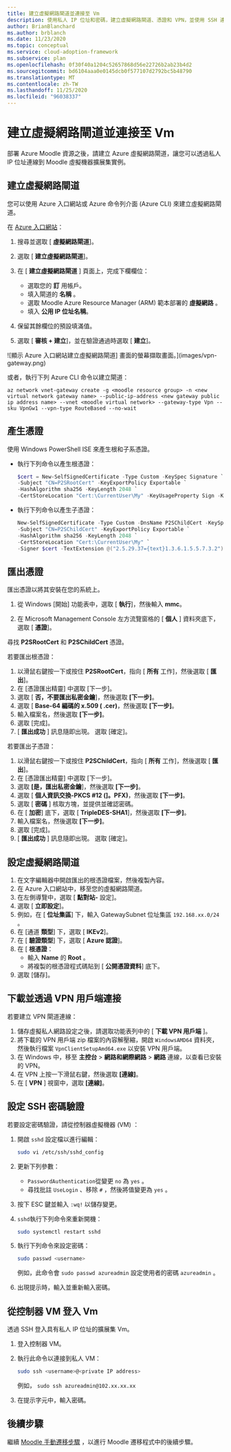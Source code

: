 ```yaml
---
title: 建立虛擬網路閘道並連接至 Vm
description: 使用私人 IP 位址和密碼，建立虛擬網路閘道、憑證和 VPN，並使用 SSH 連線至虛擬機器擴展集實例。
author: BrianBlanchard
ms.author: brblanch
ms.date: 11/23/2020
ms.topic: conceptual
ms.service: cloud-adoption-framework
ms.subservice: plan
ms.openlocfilehash: 0f30f40a1204c52657868d56e22726b2ab23b4d2
ms.sourcegitcommit: bd6104aaa0e0145dcb0f577107d2792bc5b48790
ms.translationtype: MT
ms.contentlocale: zh-TW
ms.lasthandoff: 11/25/2020
ms.locfileid: "96038337"
---
```

# <a name="create-a-virtual-network-gateway-and-connect-to-vms"></a>建立虛擬網路閘道並連接至 Vm

部署 Azure Moodle 資源之後，請建立 Azure 虛擬網路閘道，讓您可以透過私人 IP 位址連線到 Moodle 虛擬機器擴展集實例。

## <a name="create-a-virtual-network-gateway"></a>建立虛擬網路閘道

您可以使用 Azure 入口網站或 Azure 命令列介面 (Azure CLI) 來建立虛擬網路閘道。

在 [Azure 入口網站](https://portal.azure.com)：

1. 搜尋並選取 [ **虛擬網路閘道**]。
   
1. 選取 [ **建立虛擬網路閘道**]。
   
1. 在 [ **建立虛擬網路閘道** ] 頁面上，完成下欄欄位：
   - 選取您的 **訂** 用帳戶。
   - 填入閘道的 **名稱** 。
   - 選取 Moodle Azure Resource Manager (ARM) 範本部署的 **虛擬網路** 。
   - 填入 **公用 IP 位址名稱**。
   
1. 保留其餘欄位的預設填滿值。
   
1. 選取 [ **審核 + 建立**]，並在驗證通過時選取 [ **建立**]。

![顯示 Azure 入口網站建立虛擬網路閘道] 畫面的螢幕擷取畫面。](images/vpn-gateway.png)

或者，執行下列 Azure CLI 命令以建立閘道：

```azurecli
az network vnet-gateway create -g <moodle resource group> -n <new virtual network gateway name> --public-ip-address <new gateway public ip address name> --vnet <moodle virtual network> --gateway-type Vpn --sku VpnGw1 --vpn-type RouteBased --no-wait
```

## <a name="generate-certificates"></a>產生憑證

使用 Windows PowerShell ISE 來產生根和子系憑證。

- 執行下列命令以產生根憑證：

  ```powershell
  $cert = New-SelfSignedCertificate -Type Custom -KeySpec Signature `
  -Subject "CN=P2SRootCert" -KeyExportPolicy Exportable `
  -HashAlgorithm sha256 -KeyLength 2048 `
  -CertStoreLocation "Cert:\CurrentUser\My" -KeyUsageProperty Sign -KeyUsage CertSign
  ```

- 執行下列命令以產生子憑證：

  ```powershell
  New-SelfSignedCertificate -Type Custom -DnsName P2SChildCert -KeySpec Signature `
  -Subject "CN=P2SChildCert" -KeyExportPolicy Exportable `
  -HashAlgorithm sha256 -KeyLength 2048 `
  -CertStoreLocation "Cert:\CurrentUser\My" `
  -Signer $cert -TextExtension @("2.5.29.37={text}1.3.6.1.5.5.7.3.2")
  ```

## <a name="export-the-certificates"></a>匯出憑證

匯出憑證以將其安裝在您的系統上。

1. 從 Windows [開始] 功能表中，選取 [ **執行**]，然後輸入 **mmc**。
   
1. 在 Microsoft Management Console 左方流覽窗格的 [ **個人** ] 資料夾底下，選取 [ **憑證**]。
   
尋找 **P2SRootCert** 和 **P2SChildCert** 憑證。

若要匯出根憑證：

1. 以滑鼠右鍵按一下或按住 **P2SRootCert**，指向 [ **所有** 工作]，然後選取 [ **匯出**]。
1. 在 [憑證匯出精靈] 中選取 [下一步]。
1. 選取 [ **否，不要匯出私密金鑰**]，然後選取 **[下一步]**。
1. 選取 [ **Base-64 編碼的 x.509 ( .cer)**，然後選取 **[下一步]**。
1. 輸入檔案名，然後選取 **[下一步]**。
1. 選取 [完成]。
1. [ **匯出成功** ] 訊息隨即出現。 選取 [確定]。

若要匯出子憑證：

1. 以滑鼠右鍵按一下或按住 **P2SChildCert**，指向 [ **所有** 工作]，然後選取 [ **匯出**]。
1. 在 [憑證匯出精靈] 中選取 [下一步]。
1. 選取 **[是，匯出私密金鑰**]，然後選取 **[下一步]**。
1. 選取 [ **個人資訊交換-PKCS #12 (]。PFX)**，然後選取 **[下一步]**。
1. 選取 [ **密碼** ] 核取方塊，並提供並確認密碼。
1. 在 [ **加密**] 底下，選取 [ **TripleDES-SHA1**]，然後選取 **[下一步]**。
1. 輸入檔案名，然後選取 **[下一步]**。
1. 選取 [完成]。
1. [ **匯出成功** ] 訊息隨即出現。 選取 [確定]。

## <a name="configure-the-virtual-network-gateway"></a>設定虛擬網路閘道

1. 在文字編輯器中開啟匯出的根憑證檔案，然後複製內容。
1. 在 Azure 入口網站中，移至您的虛擬網路閘道。
1. 在左側導覽中，選取 [ **點對站-** 設定]。
1. 選取 [ **立即設定**]。
1. 例如，在 [ **位址集區**] 下，輸入 GatewaySubnet 位址集區 `192.168.xx.0/24` 。
1. 在 [通道 **類型**] 下，選取 [ **IKEv2**]。
1. 在 [ **驗證類型**] 下，選取 [ **Azure 認證**]。
1. 在 [ **根憑證**：
   - 輸入 **Name** 的 **Root** 。
   - 將複製的根憑證程式碼貼到 [ **公開憑證資料**] 底下。
1. 選取 [儲存]。

## <a name="download-and-connect-through-the-vpn-client"></a>下載並透過 VPN 用戶端連接

若要建立 VPN 閘道連線：

1. 儲存虛擬私人網路設定之後，請選取功能表列中的 [ **下載 VPN 用戶端** ]。
1. 將下載的 VPN 用戶端 zip 檔案的內容解壓縮，開啟 `WindowsAMD64` 資料夾，然後執行檔案 `VpnClientSetupAmd64.exe` 以安裝 VPN 用戶端。
1. 在 Windows 中，移至 **主控台**  >  **網路和網際網路**  >  **網路** 連線，以查看已安裝的 VPN。
1. 在 VPN 上按一下滑鼠右鍵，然後選取 **[連線]**。
1. 在 [ **VPN** ] 視窗中，選取 **[連線]**。

## <a name="configure-ssh-password-authentication"></a>設定 SSH 密碼驗證

若要設定密碼驗證，請從控制器虛擬機器 (VM) ：

1. 開啟 `sshd` 設定檔以進行編輯：
   
   ```bash
   sudo vi /etc/ssh/sshd_config
   ```
   
1. 更新下列參數：
   
   - `PasswordAuthentication`從變更 `no` 為 `yes` 。
   - 尋找批註 `UseLogin` 、移除 `#` ，然後將值變更為 `yes` 。
   
1. 按下 ESC 鍵並輸入 `:wq!` 以儲存變更。
   
1. `sshd`執行下列命令來重新開機：
   
   ```bash
   sudo systemctl restart sshd
   ```
   
1. 執行下列命令來設定密碼：
   
   ```bash
   sudo passwd <username>
   ```
   
   例如，此命令會 `sudo passwd azureadmin` 設定使用者的密碼 `azureadmin` 。
   
1. 出現提示時，輸入並重新輸入密碼。

## <a name="sign-in-to-vms-from-the-controller-vm"></a>從控制器 VM 登入 Vm

透過 SSH 登入具有私人 IP 位址的擴展集 Vm。

1. 登入控制器 VM。
   
1. 執行此命令以連接到私人 VM：
   
   ```bash
   sudo ssh <username>@<private IP address>
   ```
   
   例如， `sudo ssh azureadmin@102.xx.xx.xx`
   
1. 在提示字元中，輸入密碼。

## <a name="next-steps"></a>後續步驟

繼續 [Moodle 手動遷移步驟](migration-start.md) ，以進行 Moodle 遷移程式中的後續步驟。

